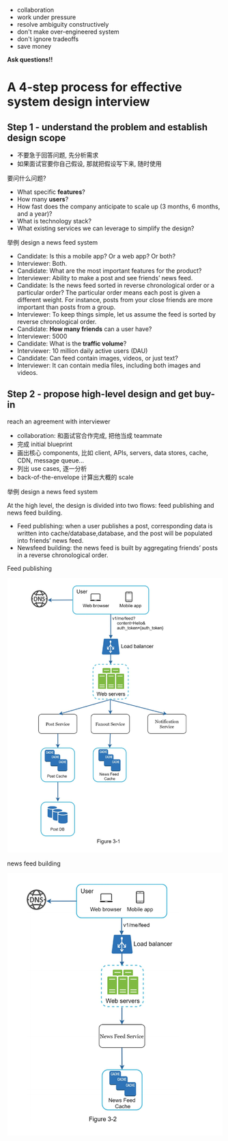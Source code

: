 - collaboration
- work under pressure
- resolve ambiguity constructively
- don't make over-engineered system
- don't ignore tradeoffs
- save money

**Ask questions!!**

# A 4-step process for effective system design interview

## Step 1 - understand the problem and establish design scope

- 不要急于回答问题, 先分析需求
- 如果面试官要你自己假设, 那就把假设写下来, 随时使用

要问什么问题?

- What specific **features**?
- How many **users**?
- How fast does the company anticipate to scale up (3 months, 6 months, and a year)?
- What is technology stack?
- What existing services we can leverage to simplify the design?

举例 design a news feed system

- Candidate: Is this a mobile app? Or a web app? Or both?
- Interviewer: Both.
- Candidate: What are the most important features for the product?
- Interviewer: Ability to make a post and see friends’ news feed.
- Candidate: Is the news feed sorted in reverse chronological order or a particular order? The particular order means each post is given a different weight. For instance, posts from your close friends are more important than posts from a group.
- Interviewer: To keep things simple, let us assume the feed is sorted by reverse chronological order.
- Candidate: **How many friends** can a user have?
- Interviewer: 5000
- Candidate: What is the **traffic volume**?
- Interviewer: 10 million daily active users (DAU)
- Candidate: Can feed contain images, videos, or just text?
- Interviewer: It can contain media files, including both images and videos.

## Step 2 - propose high-level design and get buy-in

reach an agreement with interviewer

- collaboration: 和面试官合作完成, 把他当成 teammate
- 完成 initial blueprint
- 画出核心 components, 比如 client, APIs, servers, data stores, cache, CDN, message queue...
- 列出 use cases, 逐一分析
- back-of-the-envelope 计算出大概的 scale

举例 design a news feed system

At the high level, the design is divided into two flows:
feed publishing and news feed building.

- Feed publishing: when a user publishes a post, corresponding data is written into cache/database,database, and the post will be populated into friends’ news feed.
- Newsfeed building: the news feed is built by aggregating friends’ posts in a reverse chronological order.

Feed publishing

![img](assets/23.png)

news feed building

![img](assets/24.png)
